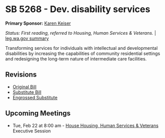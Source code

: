 # SB 5268 - Dev. disability services
**Primary Sponsor:** [Karen Keiser](/person/leg/karen.keiser.md)

*Status: First reading, referred to Housing, Human Services & Veterans.* | [leg.wa.gov summary](https://app.leg.wa.gov/billsummary?BillNumber=5268&Year=2021)

Transforming services for individuals with intellectual and developmental disabilities by increasing the capabilities of community residential settings and redesigning the long-term nature of intermediate care facilities.

## Revisions
* [Original Bill](1/)
* [Substitute Bill](S/)
* [Engrossed Substitute](S.E/)

## Upcoming Meetings
* Tue, Feb 22 at 8:00 am - [House Housing, Human Services & Veterans](/house/2021-22/HHSV/) Executive Session
